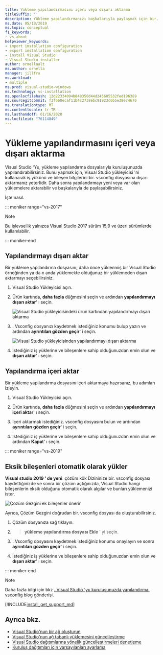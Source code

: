 ```yaml
---
title: Yükleme yapılandırmasını içeri veya dışarı aktarma
titleSuffix: ''
description: Yükleme yapılandırmanızı başkalarıyla paylaşmak için bir. vsconfig dosyasına aktarmayı ve kopyalamak için nasıl içeri aktarılacağını öğrenin.
ms.date: 05/18/2019
ms.topic: conceptual
f1_keywords:
- vs.about
helpviewer_keywords:
- import installation configuration
- export installation configuration
- install Visual Studio
- Visual Studio installer
author: ornellaalt
ms.author: ornella
manager: jillfra
ms.workload:
- multiple
ms.prod: visual-studio-windows
ms.technology: vs-installation
ms.openlocfilehash: 12d22334094b848350d44d245685532fed196389
ms.sourcegitcommit: f3f668ecaf11b4c2738ebc91923c6b5e38e74670
ms.translationtype: MT
ms.contentlocale: tr-TR
ms.lasthandoff: 01/16/2020
ms.locfileid: "76114849"
---
```

# <a name="import-or-export-installation-configurations"></a>Yükleme yapılandırmasını içeri veya dışarı aktarma

Visual Studio 'Yu, yükleme yapılandırma dosyalarıyla kuruluşunuzda yapılandırabilirsiniz. Bunu yapmak için, Visual Studio yükleyicisi 'ni kullanarak iş yükünü ve bileşen bilgilerini bir. vsconfig dosyasına dışarı aktarmanız yeterlidir. Daha sonra yapılandırmayı yeni veya var olan yüklemelere aktarabilir ve başkalarıyla de paylaşabilirsiniz.

İşte nasıl.

::: moniker range="vs-2017"

> [!NOTE]
> Bu işlevsellik yalnızca Visual Studio 2017 sürüm 15,9 ve üzeri sürümlerde kullanılabilir.

::: moniker-end

## <a name="export-a-configuration"></a>Yapılandırmayı dışarı aktar

Bir yükleme yapılandırma dosyasını, daha önce yüklenmiş bir Visual Studio örneğinden ya da o anda yüklemekte olduğunuz bir yüklemeden dışarı aktarmayı seçebilirsiniz.

1. Visual Studio Yükleyicisi açın.

1. Ürün kartında, **daha fazla** düğmesini seçin ve ardından **yapılandırmayı dışarı aktar**' ı seçin.

   ![Visual Studio yükleyicisindeki ürün kartından yapılandırmayı dışarı aktarma](../install/media/vs-2019/vs-installer-export-config.png)

1. . Vsconfig dosyanızı kaydetmek istediğiniz konumu bulup yazın ve ardından **ayrıntıları gözden geçir**' i seçin.

   ![Visual Studio yükleyicisinden yapılandırmayı dışarı aktarma](../install/media/vs-2019/export-configuration-confirmation.png)

1. İstediğiniz iş yüklerine ve bileşenlere sahip olduğunuzdan emin olun ve **dışarı aktar**' ı seçin.

## <a name="import-a-configuration"></a>Yapılandırma içeri aktar

Bir yükleme yapılandırma dosyasını içeri aktarmaya hazırsanız, bu adımları izleyin.

1. Visual Studio Yükleyicisi açın.

1. Ürün kartında, **daha fazla** düğmesini seçin ve ardından **yapılandırmayı içeri aktar**' ı seçin.

1. İçeri aktarmak istediğiniz. vsconfig dosyasını bulun ve ardından **ayrıntıları gözden geçir**' i seçin.

1. İstediğiniz iş yüklerine ve bileşenlere sahip olduğunuzdan emin olun ve ardından **Kapat**' ı seçin.

::: moniker range="vs-2019"

## <a name="automatically-install-missing-components"></a>Eksik bileşenleri otomatik olarak yükler

**Visual studio 2019 ' de yeni**: çözüm kök Dizininize bir. vsconfig dosyası kaydettiğinizde ve sonra bir çözüm açtığınızda, Visual Studio hangi bileşenlerin eksik olduğunu otomatik olarak algılar ve bunları yüklemenizi ister.

![Çözüm Gezgini ek bileşenler önerir](../install/media/vs-2019/solution-explorer-config-file.png)

Ayrıca, Çözüm Gezgini doğrudan bir. vsconfig dosyası da oluşturabilirsiniz.

1. Çözüm dosyanıza sağ tıklayın.

1. > **yükleme yapılandırma dosyası** **Ekle** ' yi seçin.

1. . Vsconfig dosyasını kaydetmek istediğiniz konumu onaylayın ve sonra **ayrıntıları gözden geçir**' i seçin.

1. İstediğiniz iş yüklerine ve bileşenlere sahip olduğunuzdan emin olun ve **dışarı aktar**' ı seçin.

::: moniker-end

> [!NOTE]
> Daha fazla bilgi için bkz [. Visual Studio 'yu kuruluşunuzda yapılandırma. vsconfig](https://devblogs.microsoft.com/setup/configure-visual-studio-across-your-organization-with-vsconfig/) blog gönderisi.

[!INCLUDE[install_get_support_md](includes/install_get_support_md.md)]

## <a name="see-also"></a>Ayrıca bkz.

* [Visual Studio'nun bir ağ oluşturun](create-a-network-installation-of-visual-studio.md)
* [Visual Studio'nun ağ tabanlı yüklemesini güncelleştirme](update-a-network-installation-of-visual-studio.md)
* [Visual Studio dağıtımlarına yönelik güncelleştirmeleri denetleme](controlling-updates-to-visual-studio-deployments.md)
* [Kuruluş dağıtımları için varsayılanları ayarlama](set-defaults-for-enterprise-deployments.md)
